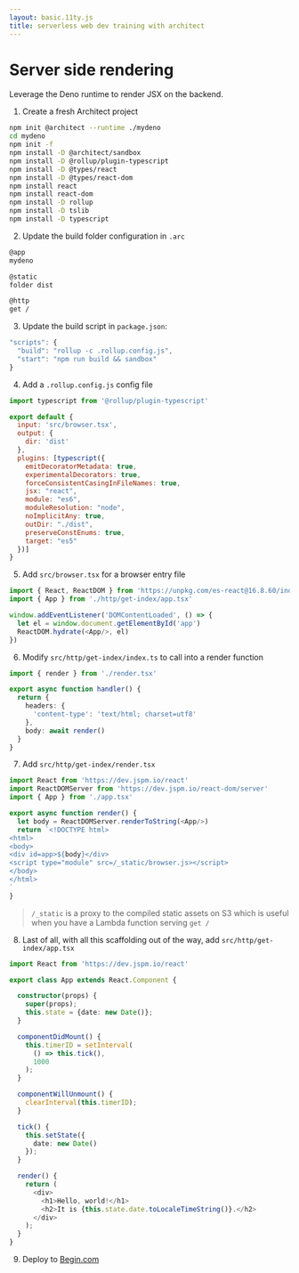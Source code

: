 ```yaml
---
layout: basic.11ty.js
title: serverless web dev training with architect
---
```


# Server side rendering 

Leverage the Deno runtime to render JSX on the backend.

1. Create a fresh Architect project

```bash
npm init @architect --runtime ./mydeno
cd mydeno
npm init -f
npm install -D @architect/sandbox
npm install -D @rollup/plugin-typescript
npm install -D @types/react
npm install -D @types/react-dom
npm install react
npm install react-dom
npm install -D rollup
npm install -D tslib
npm install -D typescript
```

2. Update the build folder configuration in `.arc`

```bash
@app
mydeno

@static
folder dist

@http
get /
```

3. Update the build script in `package.json`:

```javascript
"scripts": {
  "build": "rollup -c .rollup.config.js",
  "start": "npm run build && sandbox"
}
```

4. Add a `.rollup.config.js` config file 

```javascript
import typescript from '@rollup/plugin-typescript'

export default {
  input: 'src/browser.tsx',
  output: {
    dir: 'dist'
  },
  plugins: [typescript({
    emitDecoratorMetadata: true,
    experimentalDecorators: true,
    forceConsistentCasingInFileNames: true,
    jsx: "react",
    module: "es6",
    moduleResolution: "node",
    noImplicitAny: true,
    outDir: "./dist",
    preserveConstEnums: true,
    target: "es5"
  })]
}
```

5. Add `src/browser.tsx` for a browser entry file

```typescript
import { React, ReactDOM } from 'https://unpkg.com/es-react@16.8.60/index.js'
import { App } from './http/get-index/app.tsx'

window.addEventListener('DOMContentLoaded', () => {
  let el = window.document.getElementById('app')
  ReactDOM.hydrate(<App/>, el)
})
```

6. Modify `src/http/get-index/index.ts` to call into a render function

```typescript
import { render } from './render.tsx'

export async function handler() {
  return {
    headers: {
      'content-type': 'text/html; charset=utf8'
    },
    body: await render()
  }
}
```

7. Add `src/http/get-index/render.tsx`

```typescript
import React from 'https://dev.jspm.io/react'
import ReactDOMServer from 'https://dev.jspm.io/react-dom/server'
import { App } from './app.tsx'

export async function render() {
  let body = ReactDOMServer.renderToString(<App/>)
  return `<!DOCTYPE html>
<html>
<body>
<div id=app>${body}</div>
<script type="module" src=/_static/browser.js></script>
</body>
</html>
`
}
```

> `/_static` is a proxy to the compiled static assets on S3 which is useful when you have a Lambda function serving `get /`

8. Last of all, with all this scaffolding out of the way, add `src/http/get-index/app.tsx`

```typescript
import React from 'https://dev.jspm.io/react'

export class App extends React.Component {

  constructor(props) {
    super(props);
    this.state = {date: new Date()};
  }

  componentDidMount() {
    this.timerID = setInterval(
      () => this.tick(),
      1000
    );
  }

  componentWillUnmount() {
    clearInterval(this.timerID);
  }

  tick() {
    this.setState({
      date: new Date()
    });
  }

  render() {
    return (
      <div>
        <h1>Hello, world!</h1>
        <h2>It is {this.state.date.toLocaleTimeString()}.</h2>
      </div>
    );
  }
}
```

9. Deploy to [Begin.com](https://begin.com)
